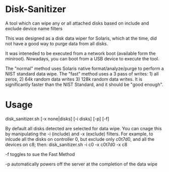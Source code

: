# Disk-Sanitizer
A tool which can wipe any or all attached disks based on include and exclude device name filters

This was designed as a disk data wiper for Solaris, which at the time, did not have a good way to purge data from all disks.

It was inteneded to be executed from a network boot (available form the miniroot). Nowadays, you can boot from a USB device to execute the tool.

The "normal" method uses Solaris native format/analyze/purge to perform a NIST standard data wipe.
The "fast" method uses a 3 pass of writes: 1) all zeros, 2) 64k random data writes 3) 128k random data writes. It is significantly faster than the NIST
Standard, and it should be "good enough".

# Usage
  disk_sanitizer.sh [-x none|disks] [-i disks] [-p] [-f]
  
  By default all disks detected are selected for data wipe. You can cnage this by manipulating the -i (include) and -x (exclude) filters.
  For example, to inlcude all the disks on controller 0, but exclude only c0t7d0, and all the devices on c8; then:
  disk_sanitizer.sh -i c0 -x c0t7d0 -x c8
  
  -f toggles to sue the Fast Method
  
  -p automatically powers off the server at the completion of the data wipe


